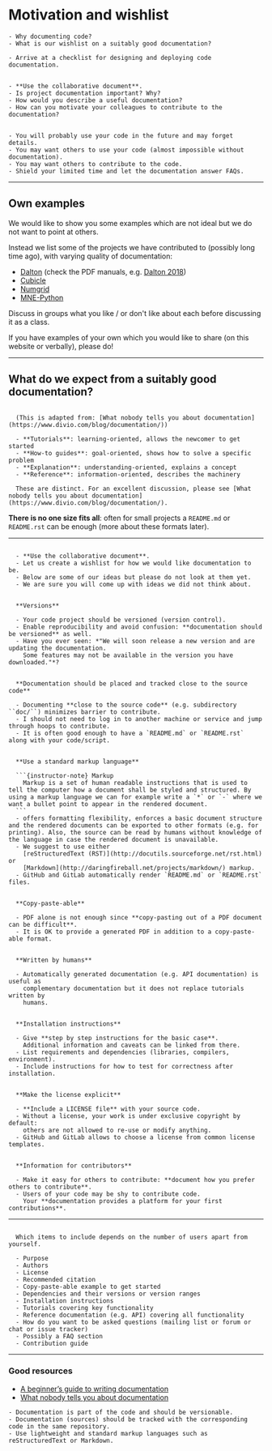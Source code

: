 # Motivation and wishlist

```{questions}
- Why documenting code?
- What is our wishlist on a suitably good documentation?
```

```{objectives}
- Arrive at a checklist for designing and deploying code documentation.
```

```{challenge} Why documenting code?

- **Use the collaborative document**.
- Is project documentation important? Why?
- How would you describe a useful documentation?
- How can you motivate your colleagues to contribute to the documentation?
```

```{solution} Our motivation (but let us brainstorm first)

- You will probably use your code in the future and may forget details.
- You may want others to use your code (almost impossible without documentation).
- You may want others to contribute to the code.
- Shield your limited time and let the documentation answer FAQs.
```

---

## Own examples

We would like to show you some examples which are not ideal but we do not want
to point at others.

Instead we list some of the projects we have contributed to (possibly long time
ago), with varying quality of documentation:

- [Dalton](https://daltonprogram.org/documentation/) (check the PDF
  manuals, e.g. [Dalton 2018](https://daltonprogram.org/manuals/dalton2018manual.pdf))
- [Cubicle](https://github.com/bast/cubicle)
- [Numgrid](https://github.com/dftlibs/numgrid)
- [MNE-Python](https://mne.tools)

Discuss in groups what you like / or don't like about each before discussing it
as a class.

If you have examples of your own which you would like to share (on this website
or verbally), please do!

---

## What do we expect from a suitably good documentation?

```{discussion} Documentation comes in different forms - what *is* documentation?

  (This is adapted from: [What nobody tells you about documentation](https://www.divio.com/blog/documentation/))

  - **Tutorials**: learning-oriented, allows the newcomer to get started
  - **How-to guides**: goal-oriented, shows how to solve a specific problem
  - **Explanation**: understanding-oriented, explains a concept
  - **Reference**: information-oriented, describes the machinery

  These are distinct. For an excellent discussion, please see [What nobody tells you about documentation](https://www.divio.com/blog/documentation/).
```

**There is no one size fits all**: often for small projects a `README.md` or
`README.rst` can be enough (more about these formats later).

---

```{challenge} Exercise in the main room: Create a wishlist

  - **Use the collaborative document**.
  - Let us create a wishlist for how we would like documentation to be.
  - Below are some of our ideas but please do not look at them yet.
  - We are sure you will come up with ideas we did not think about.
```

````{solution} Our wishlist (but let us brainstorm first)

  **Versions**

  - Your code project should be versioned (version control).
  - Enable reproducibility and avoid confusion: **documentation should be versioned** as well.
  - Have you ever seen: *"We will soon release a new version and are updating the documentation.
    Some features may not be available in the version you have downloaded."*?


  **Documentation should be placed and tracked close to the source code**

  - Documenting **close to the source code** (e.g. subdirectory ``doc/``) minimizes barrier to contribute.
  - I should not need to log in to another machine or service and jump through hoops to contribute.
  - It is often good enough to have a `README.md` or `README.rst` along with your code/script.


  **Use a standard markup language**

  ```{instructor-note} Markup
    Markup is a set of human readable instructions that is used to tell the computer how a document shall be styled and structured. By using a markup language we can for example write a `*` or `-` where we want a bullet point to appear in the rendered document.
  ```
  - offers formatting flexibility, enforces a basic document structure and the rendered documents can be exported to other formats (e.g. for printing). Also, the source can be read by humans without knowledge of the language in case the rendered document is unavailable.
  - We suggest to use either
    [reStructuredText (RST)](http://docutils.sourceforge.net/rst.html) or
    [Markdown](http://daringfireball.net/projects/markdown/) markup.
  - GitHub and GitLab automatically render `README.md` or `README.rst` files.


  **Copy-paste-able**

  - PDF alone is not enough since **copy-pasting out of a PDF document can be difficult**.
  - It is OK to provide a generated PDF in addition to a copy-paste-able format.


  **Written by humans**

  - Automatically generated documentation (e.g. API documentation) is useful as
    complementary documentation but it does not replace tutorials written by
    humans.


  **Installation instructions**

  - Give **step by step instructions for the basic case**.
    Additional information and caveats can be linked from there.
  - List requirements and dependencies (libraries, compilers, environment).
  - Include instructions for how to test for correctness after installation.


  **Make the license explicit**

  - **Include a LICENSE file** with your source code.
  - Without a license, your work is under exclusive copyright by default:
    others are not allowed to re-use or modify anything.
  - GitHub and GitLab allows to choose a license from common license templates.


  **Information for contributors**

  - Make it easy for others to contribute: **document how you prefer others to contribute**.
  - Users of your code may be shy to contribute code.
    Your **documentation provides a platform for your first contributions**.
````

---

```{discussion} Documentation checklist

  Which items to include depends on the number of users apart from yourself.

  - Purpose
  - Authors
  - License
  - Recommended citation
  - Copy-paste-able example to get started
  - Dependencies and their versions or version ranges
  - Installation instructions
  - Tutorials covering key functionality
  - Reference documentation (e.g. API) covering all functionality
  - How do you want to be asked questions (mailing list or forum or chat or issue tracker)
  - Possibly a FAQ section
  - Contribution guide
```

---

### Good resources

- [A beginner’s guide to writing documentation](http://www.writethedocs.org/guide/writing/beginners-guide-to-docs/)
- [What nobody tells you about documentation](https://www.divio.com/blog/documentation/)

```{keypoints}
- Documentation is part of the code and should be versionable.
- Documentation (sources) should be tracked with the corresponding code in the same repository.
- Use lightweight and standard markup languages such as reStructuredText or Markdown.
```
